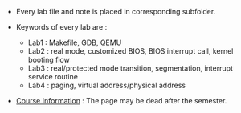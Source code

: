+ Every lab file and note is placed in corresponding subfolder.

+ Keywords of every lab are :
    + Lab1 : Makefile, GDB, QEMU
    + Lab2 : real mode, customized BIOS, BIOS interrupt call, kernel booting flow
    + Lab3 : real/protected mode transition, segmentation, interrupt service routine
    + Lab4 : paging, virtual address/physical address

+ [Course Information](https://hackmd.io/c/B1TbUB5BV/%2FQseQZ_hLSFm3kAFHB_aM-Q) : The page may be dead after the semester.
